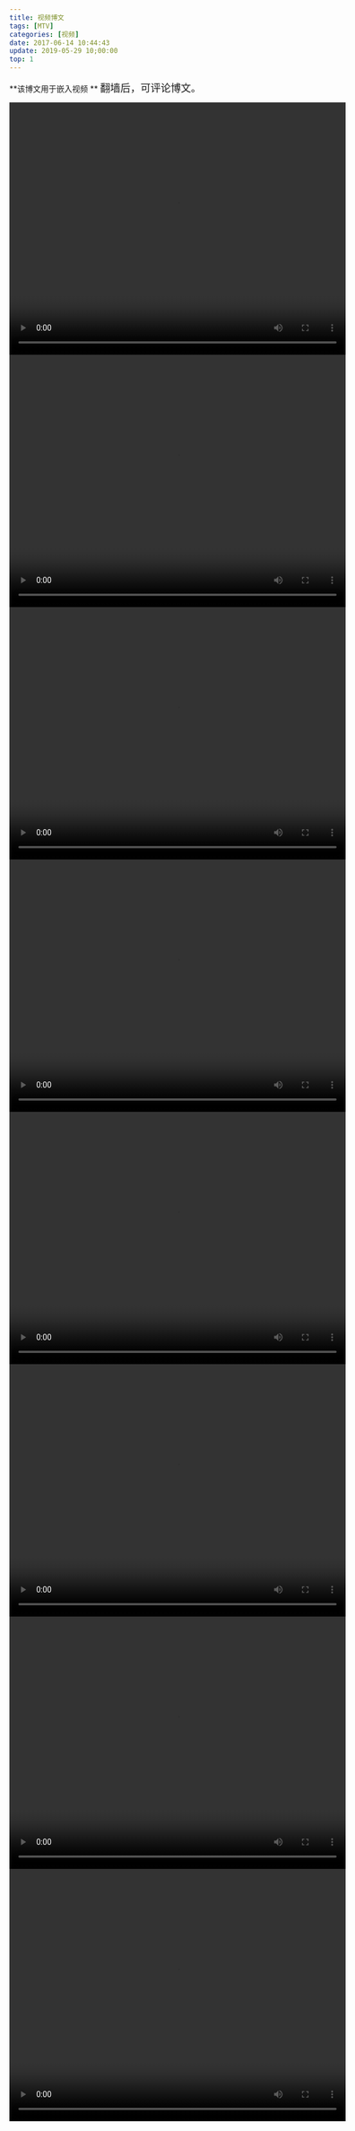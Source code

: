 ```yaml
---
title: 视频博文
tags: [MTV]
categories: [视频]
date: 2017-06-14 10:44:43
update: 2019-05-29 10;00:00
top: 1
---
```


**该博文用于嵌入视频 **
<font size=4>
翻墙后，可评论博文。
</font>
<!--more-->

<video width="600" height="450" controls> <source src="/videos/liuzaonianwuyu.mp4" type="video/mp4"> <source src="/videos/liuzaonianwuyu.mp4" type="video/ogg"> 您的浏览器不支持Video标签。</video>
<video width="600" height="450" controls> <source src="/videos/【MMD】桃源恋歌　tougenrenka（motion DL) [720p].mp4" type="video/mp4"> <source src="/videos/【MMD】桃源恋歌　tougenrenka（motion DL) [720p].mp4" type="video/ogg"> 您的浏览器不支持Video标签。</video>
<video width="600" height="450" controls> <source src="/videos/【屠榜系列】極樂淨土【金丝雀洛天依】 [720p].mp4" type="video/mp4"> <source src="/videos/【屠榜系列】極樂淨土【金丝雀洛天依】 [720p].mp4" type="video/ogg"> 您的浏览器不支持Video标签。</video>
<video width="600" height="450" controls> <source src="/videos/洪榮宏_一支小雨傘 [360p].mp4" type="video/mp4"> <source src="/videos/洪榮宏_一支小雨傘 [360p].mp4" type="video/ogg"> 您的浏览器不支持Video标签。</video>
<video width="600" height="450" controls> <source src="/videos/芬華「愛愛愛」MV [720p].mp4" type="video/mp4"> <source src="/videos/芬華「愛愛愛」MV [720p].mp4" type="video/ogg"> 您的浏览器不支持Video标签。</video>
<video width="600" height="450" controls> <source src="/videos/醉李白 KTV - 蔡秋鳳 [720p].mp4" type="video/mp4"> <source src="/videos/醉李白 KTV - 蔡秋鳳 [720p].mp4" type="video/ogg"> 您的浏览器不支持Video标签。</video>
<video width="600" height="450" controls> <source src="/videos/金包銀 KTV - 蔡秋鳳 [360p].mp4" type="video/mp4"> <source src="/videos/金包銀 KTV - 蔡秋鳳 [360p].mp4" type="video/ogg"> 您的浏览器不支持Video标签。</video>
<video width="600" height="450" controls> <source src="/videos/雨水我問你 KTV - 蔡秋鳳 [360p].mp4" type="video/mp4"> <source src="/videos/雨水我問你 KTV - 蔡秋鳳 [360p].mp4" type="video/ogg"> 您的浏览器不支持Video标签。</video>



